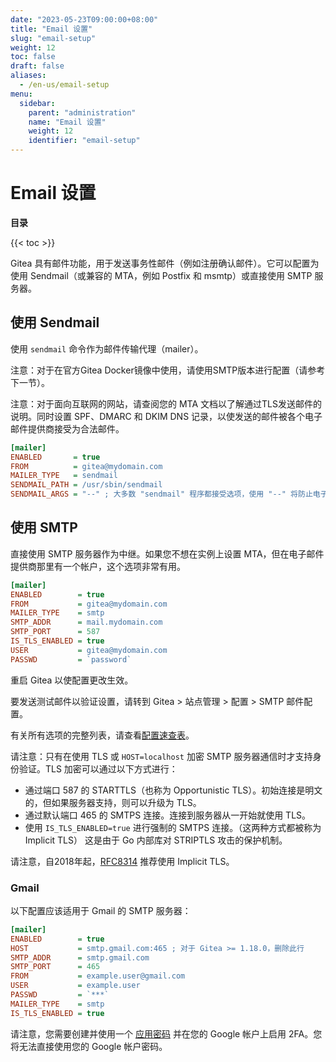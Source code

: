 ```yaml
---
date: "2023-05-23T09:00:00+08:00"
title: "Email 设置"
slug: "email-setup"
weight: 12
toc: false
draft: false
aliases:
  - /en-us/email-setup
menu:
  sidebar:
    parent: "administration"
    name: "Email 设置"
    weight: 12
    identifier: "email-setup"
---
```


# Email 设置

**目录**

{{< toc >}}

Gitea 具有邮件功能，用于发送事务性邮件（例如注册确认邮件）。它可以配置为使用 Sendmail（或兼容的 MTA，例如 Postfix 和 msmtp）或直接使用 SMTP 服务器。

## 使用 Sendmail

使用 `sendmail` 命令作为邮件传输代理（mailer）。

注意：对于在官方Gitea Docker镜像中使用，请使用SMTP版本进行配置（请参考下一节）。

注意：对于面向互联网的网站，请查阅您的 MTA 文档以了解通过TLS发送邮件的说明。同时设置 SPF、DMARC 和 DKIM DNS 记录，以使发送的邮件被各个电子邮件提供商接受为合法邮件。

```ini
[mailer]
ENABLED       = true
FROM          = gitea@mydomain.com
MAILER_TYPE   = sendmail
SENDMAIL_PATH = /usr/sbin/sendmail
SENDMAIL_ARGS = "--" ; 大多数 "sendmail" 程序都接受选项，使用 "--" 将防止电子邮件地址被解释为选项。
```

## 使用 SMTP

直接使用 SMTP 服务器作为中继。如果您不想在实例上设置 MTA，但在电子邮件提供商那里有一个帐户，这个选项非常有用。

```ini
[mailer]
ENABLED        = true
FROM           = gitea@mydomain.com
MAILER_TYPE    = smtp
SMTP_ADDR      = mail.mydomain.com
SMTP_PORT      = 587
IS_TLS_ENABLED = true
USER           = gitea@mydomain.com
PASSWD         = `password`
```

重启 Gitea 以使配置更改生效。

要发送测试邮件以验证设置，请转到 Gitea > 站点管理 > 配置 > SMTP 邮件配置。

有关所有选项的完整列表，请查看[配置速查表](doc/administration/config-cheat-sheet.zh-cn.md)。

请注意：只有在使用 TLS 或 `HOST=localhost` 加密 SMTP 服务器通信时才支持身份验证。TLS 加密可以通过以下方式进行：

- 通过端口 587 的 STARTTLS（也称为 Opportunistic TLS）。初始连接是明文的，但如果服务器支持，则可以升级为 TLS。
- 通过默认端口 465 的 SMTPS 连接。连接到服务器从一开始就使用 TLS。
- 使用 `IS_TLS_ENABLED=true` 进行强制的 SMTPS 连接。（这两种方式都被称为 Implicit TLS）
这是由于 Go 内部库对 STRIPTLS 攻击的保护机制。

请注意，自2018年起，[RFC8314](https://tools.ietf.org/html/rfc8314#section-3) 推荐使用 Implicit TLS。

### Gmail

以下配置应该适用于 Gmail 的 SMTP 服务器：

```ini
[mailer]
ENABLED        = true
HOST           = smtp.gmail.com:465 ; 对于 Gitea >= 1.18.0，删除此行
SMTP_ADDR      = smtp.gmail.com
SMTP_PORT      = 465
FROM           = example.user@gmail.com
USER           = example.user
PASSWD         = `***`
MAILER_TYPE    = smtp
IS_TLS_ENABLED = true
```

请注意，您需要创建并使用一个 [应用密码](https://support.google.com/accounts/answer/185833?hl=en) 并在您的 Google 帐户上启用 2FA。您将无法直接使用您的 Google 帐户密码。
